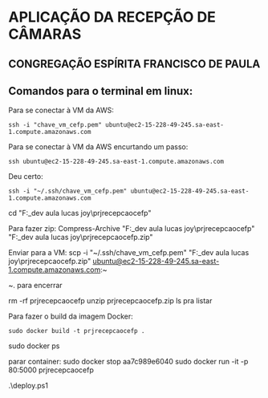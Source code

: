 # APLICAÇÃO DA RECEPÇÃO DE CÂMARAS 
## CONGREGAÇÃO ESPÍRITA FRANCISCO DE PAULA

## Comandos para o terminal em linux:

Para se conectar à VM da AWS:
```
ssh -i "chave_vm_cefp.pem" ubuntu@ec2-15-228-49-245.sa-east-1.compute.amazonaws.com
```

Para  se conectar à VM da AWS encurtando um passo: 
```
ssh ubuntu@ec2-15-228-49-245.sa-east-1.compute.amazonaws.com
```
Deu certo:
```
ssh -i "~/.ssh/chave_vm_cefp.pem" ubuntu@ec2-15-228-49-245.sa-east-1.compute.amazonaws.com
```


cd "F:\_dev aula lucas joy\prjrecepcaocefp"

Para fazer zip:
Compress-Archive "F:\_dev aula lucas joy\prjrecepcaocefp" "F:\_dev aula lucas joy\prjrecepcaocefp.zip" 

Enviar para a VM:
scp -i "~/.ssh/chave_vm_cefp.pem" "F:\_dev aula lucas joy\prjrecepcaocefp.zip" ubuntu@ec2-15-228-49-245.sa-east-1.compute.amazonaws.com:~

~. para encerrar

rm -rf prjrecepcaocefp
unzip prjrecepcaocefp.zip
ls pra listar

Para fazer o build da imagem Docker:
```
sudo docker build -t prjrecepcaocefp .
```
sudo docker ps

parar container:
 sudo docker stop aa7c989e6040
 sudo docker run -it -p 80:5000 prjrecepcaocefp

 .\deploy.ps1